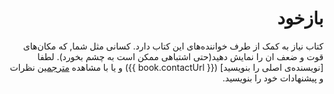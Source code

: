 <div dir=rtl>

# بازخود

کتاب نیاز به کمک از طرف خواننده‌های این کتاب دارد. کسانی مثل شما‌, که مکان‌های قوت و ضعف ان را نمایش دهید(حتی اشتباهی ممکن است به چشم بخورد). لطفا  [نویسنده‌ی اصلی را بنویسید] ({{ book.contactUrl }})  و یا با مشاهده  [مترجمین](./translations.md#translations) نظرات و پیشنهادات خود را بنویسید.
